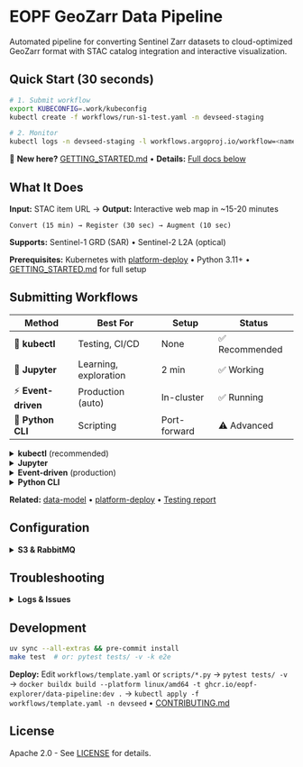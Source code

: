 # EOPF GeoZarr Data Pipeline

Automated pipeline for converting Sentinel Zarr datasets to cloud-optimized GeoZarr format with STAC catalog integration and interactive visualization.

## Quick Start (30 seconds)

```bash
# 1. Submit workflow
export KUBECONFIG=.work/kubeconfig
kubectl create -f workflows/run-s1-test.yaml -n devseed-staging

# 2. Monitor
kubectl logs -n devseed-staging -l workflows.argoproj.io/workflow=<name> -c main -f
```

📖 **New here?** [GETTING_STARTED.md](GETTING_STARTED.md) • **Details:** [Full docs below](#submitting-workflows)

## What It Does

**Input:** STAC item URL → **Output:** Interactive web map in ~15-20 minutes

```
Convert (15 min) → Register (30 sec) → Augment (10 sec)
```

**Supports:** Sentinel-1 GRD (SAR) • Sentinel-2 L2A (optical)

**Prerequisites:** Kubernetes with [platform-deploy](https://github.com/EOPF-Explorer/platform-deploy) • Python 3.11+ • [GETTING_STARTED.md](GETTING_STARTED.md) for full setup

## Submitting Workflows

| Method | Best For | Setup | Status |
|--------|----------|-------|--------|
| 🎯 **kubectl** | Testing, CI/CD | None | ✅ Recommended |
| 📓 **Jupyter** | Learning, exploration | 2 min | ✅ Working |
| ⚡ **Event-driven** | Production (auto) | In-cluster | ✅ Running |
| 🐍 **Python CLI** | Scripting | Port-forward | ⚠️ Advanced |

<details>
<summary><b>kubectl</b> (recommended)</summary>

```bash
export KUBECONFIG=.work/kubeconfig
kubectl create -f workflows/run-s1-test.yaml -n devseed-staging -o name
kubectl logs -n devseed-staging -l workflows.argoproj.io/workflow=<wf-name> -c main -f
```
Edit `workflows/run-s1-test.yaml` with your STAC URL and collection.
</details>

<details>
<summary><b>Jupyter</b></summary>

```bash
uv sync --extra notebooks
cp notebooks/.env.example notebooks/.env
uv run jupyter lab notebooks/operator.ipynb
```
</details>

<details>
<summary><b>Event-driven</b> (production)</summary>

Publish to RabbitMQ `geozarr` exchange:
```json
{"source_url": "https://stac.../items/S1A_...", "item_id": "S1A_IW_GRDH_...", "collection": "sentinel-1-l1-grd-dp-test"}
```
</details>

<details>
<summary><b>Python CLI</b></summary>

```bash
kubectl port-forward -n core svc/rabbitmq 5672:5672
export AMQP_PASSWORD=$(kubectl get secret rabbitmq-password -n core -o jsonpath='{.data.rabbitmq-password}' | base64 -d)
uv run python examples/submit.py --stac-url "..." --collection sentinel-2-l2a
```
</details>

**Related:** [data-model](https://github.com/EOPF-Explorer/data-model) • [platform-deploy](https://github.com/EOPF-Explorer/platform-deploy) • [Testing report](docs/WORKFLOW_SUBMISSION_TESTING.md)

## Configuration

<details>
<summary><b>S3 & RabbitMQ</b></summary>

```bash
# S3 credentials
kubectl create secret generic geozarr-s3-credentials -n devseed \
  --from-literal=AWS_ACCESS_KEY_ID="<key>" \
  --from-literal=AWS_SECRET_ACCESS_KEY="<secret>"

# RabbitMQ password
kubectl get secret rabbitmq-password -n core -o jsonpath='{.data.rabbitmq-password}' | base64 -d
```

**Endpoints:** S3: `s3.de.io.cloud.ovh.net/esa-zarr-sentinel-explorer-fra` • RabbitMQ: `geozarr` exchange • [UIs](https://workspace.devseed.hub-eopf-explorer.eox.at/): [Argo](https://argo-workflows.hub-eopf-explorer.eox.at) • [STAC](https://api.explorer.eopf.copernicus.eu/stac) • [Viewer](https://api.explorer.eopf.copernicus.eu/raster)
</details>

## Troubleshooting

<details>
<summary><b>Logs & Issues</b></summary>

```bash
kubectl get wf -n devseed-staging -w
kubectl logs -n devseed-staging <pod-name> -c main -f
kubectl logs -n devseed -l sensor-name=geozarr-sensor --tail=50
```

**Common fixes:** Workflow not starting → check sensor logs • S3 denied → verify `geozarr-s3-credentials` secret • RabbitMQ refused → `kubectl port-forward -n core svc/rabbitmq 5672:5672` • Pod pending → check resources
</details>

## Development

```bash
uv sync --all-extras && pre-commit install
make test  # or: pytest tests/ -v -k e2e
```

**Deploy:** Edit `workflows/template.yaml` or `scripts/*.py` → `pytest tests/ -v` → `docker buildx build --platform linux/amd64 -t ghcr.io/eopf-explorer/data-pipeline:dev .` → `kubectl apply -f workflows/template.yaml -n devseed` • [CONTRIBUTING.md](CONTRIBUTING.md)

## License

Apache 2.0 - See [LICENSE](LICENSE) for details.
